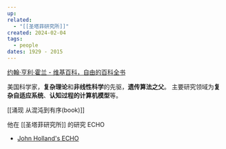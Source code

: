 ```yaml
---
up: 
related:
  - "[[圣塔菲研究所]]"
created: 2024-02-04
tags:
  - people
dates: 1929 - 2015
---
```


[约翰·亨利·霍兰 - 维基百科，自由的百科全书](https://zh.wikipedia.org/wiki/%E7%BA%A6%E7%BF%B0%C2%B7%E4%BA%A8%E5%88%A9%C2%B7%E9%9C%8D%E5%85%B0)

美国科学家，**复杂理论**和**非线性科学**的先驱，**遗传算法之父**。
主要研究领域为**复杂自适应系统**、**认知过程的计算机模型**等。

[[涌现 从混沌到有序(book)]]

他在 [[圣塔菲研究所]] 的研究 ECHO

- [John Holland's ECHO](https://web.archive.org/web/20060213043209/http://www.santafe.edu/projects/echo/)

